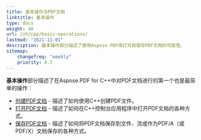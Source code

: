 ```yaml
---
title: 基本操作与PDF文档  
linktitle: 基本操作  
type: docs  
weight: 40  
url: /zh/cpp/basic-operations/  
lastmod: "2021-11-01"  
description: 基本操作部分描述了使用Aspose.PDF库打开和保存PDF文档的可能性。  
sitemap:  
    changefreq: "weekly"  
    priority: 0.7  
---
```


**基本操作**部分描述了在Aspose.PDF for C++中对PDF文档进行的第一个也是最简单的操作：

* [创建PDF文档](/pdf/zh/cpp/create-document/) - 描述了如何使用C++创建PDF文件。
* [打开PDF文档](/pdf/zh/cpp/open-pdf-document/) - 描述了如何在C++控制台应用程序中打开PDF文档的各种方式。
* [保存PDF文档](/pdf/zh/cpp/save-pdf-document/) - 描述了如何将PDF文档保存到文件、流或作为PDF/A（或PDF/X）文档保存的各种方式。